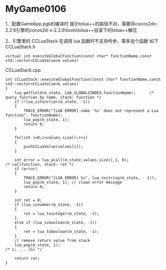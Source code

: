 # MyGame0106
1、配置GameApp.pgk的编译时 提示tolua++的路径不对，需要将cocos2dx-2.2.6引擎的cocos2d-x-2.2.6\tools\tolua++目录下的tolua++解压

2、引擎里的 CCLuaStack 在调用 lua 函数时不支持传参，需多加个函数 如下
  CCLuaStack.h 
  
    virtual int executeGlobalFunction(const char* functionName,const std::vector<CCLuaValue>& values)
  
  CCLuaStack.cpp
  
    int CCLuaStack::executeGlobalFunction(const char* functionName,const std::vector<CCLuaValue>& values)
    {
    	lua_getfield(m_state, LUA_GLOBALSINDEX,functionName);      /* query function by name, stack: function */
        if (!lua_isfunction(m_state, -1))
        {
            TRACE_ERROR("[LUA ERROR] name '%s' does not represent a Lua function", functionName);
            lua_pop(m_state, 1);
            return 0;
        }
    
    	for(int i=0;i<values.size();++i)
    	{
    		pushCCLuaValue(values[i]);
    	}
    
    	int error = lua_pcall(m_state,values.size(),1, 0);                                                 /* callfunction, stack: ret */
    	if (error) 
    	{ 
    		TRACE_ERROR("[LUA ERROR] %s", lua_tostring(m_state, - 1)); 
    		lua_pop(m_state, 1); // clean error message 
    		return 0;
    	}
    
    	int ret = 0;
        if (lua_isnumber(m_state, -1))
        {
            ret = lua_tointeger(m_state, -1);
        }
        else if (lua_isboolean(m_state, -1))
        {
            ret = lua_toboolean(m_state, -1);
        }
        // remove return value from stack
        lua_pop(m_state, 1);                                                /* L: ... [G] */
        
        return ret;
    }
